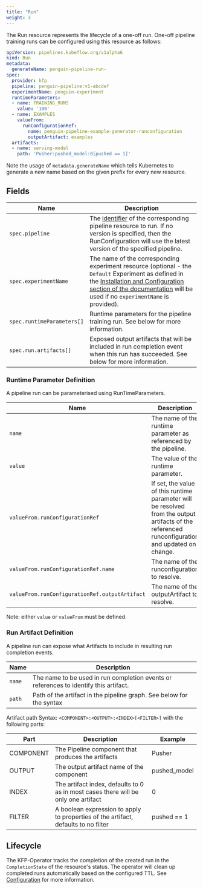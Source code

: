 ```yaml
---
title: "Run"
weight: 3
---
```


The Run resource represents the lifecycle of a one-off run.
One-off pipeline training runs can be configured using this resource as follows:

```yaml
apiVersion: pipelines.kubeflow.org/v1alpha6
kind: Run
metadata:
  generateName: penguin-pipeline-run-
spec:
  provider: kfp
  pipeline: penguin-pipeline:v1-abcdef
  experimentName: penguin-experiment
  runtimeParameters:
  - name: TRAINING_RUNS
    value: '100'
  - name: EXAMPLES
    valueFrom:
      runConfigurationRef:
        name: penguin-pipeline-example-generator-runconfiguration
        outputArtifact: examples
  artifacts:
  - name: serving-model
    path: 'Pusher:pushed_model:0[pushed == 1]'
```

Note the usage of `metadata.generateName` which tells Kubernetes to generate a new name based on the given prefix for every new resource.

## Fields

| Name                       | Description                                                                                                                                                                                                                                       |
| -------------------------- | ------------------------------------------------------------------------------------------------------------------------------------------------------------------------------------------------------------------------------------------------- |
| `spec.pipeline`            | The [identifier](../pipeline/#identifier) of the corresponding pipeline resource to run. If no version is specified, then the RunConfiguration will use the latest version of the specified pipeline.                                             |
| `spec.experimentName`      | The name of the corresponding experiment resource (optional - the `Default` Experiment as defined in the [Installation and Configuration section of the documentation](README.md#configuration) will be used if no `experimentName` is provided). |
| `spec.runtimeParameters[]` | Runtime parameters for the pipeline training run. See below for more information.                                                                                                                                                                 |
| `spec.run.artifacts[]`     | Exposed output artifacts that will be included in run completion event when this run has succeeded. See below for more information.                                                                                                               |

### Runtime Parameter Definition

A pipeline run can be parameterised using RunTimeParameters.

| Name                                           | Description                                                                                                                                      |
| ---------------------------------------------- | ------------------------------------------------------------------------------------------------------------------------------------------------ |
| `name`                                         | The name of the runtime parameter as referenced by the pipeline.                                                                                 |
| `value`                                        | The value of the runtime parameter.                                                                                                              |
| `valueFrom.runConfigurationRef`                | If set, the value of this runtime parameter will be resolved from the output artifacts of the referenced runconfiguration and updated on change. |
| `valueFrom.runConfigurationRef.name`           | The name of the runconfiguration to resolve.                                                                                                     |
| `valueFrom.runConfigurationRef.outputArtifact` | The name of the outputArtifact to resolve.                                                                                                       |

Note: either `value` or `valueFrom` must be defined.

### Run Artifact Definition

A pipeline run can expose what Artifacts to include in resulting run completion events. 

| Name   | Description                                                                           |
| ------ | ------------------------------------------------------------------------------------- |
| `name` | The name to be used in run completion events or references to identify this artifact. |
| `path` | Path of the artifact in the pipeline graph. See below for the syntax                  |

Artifact path Syntax: `<COMPONENT>:<OUTPUT>:<INDEX>[<FILTER>]` with the following parts:

| Part      | Description                                                                        | Example      |
| --------- | ---------------------------------------------------------------------------------- | ------------ |
| COMPONENT | The Pipeline component that produces the artifacts                                 | Pusher       |
| OUTPUT    | The output artifact name of the component                                          | pushed_model |
| INDEX     | The artifact index, defaults to 0 as in most cases there will be only one artifact | 0            |
| FILTER    | A boolean expression to apply to properties of the artifact, defaults to no filter | pushed == 1  |

## Lifecycle

The KFP-Operator tracks the completion of the created run in the `CompletionState` of the resource's status.
The operator will clean up completed runs automatically based on the configured TTL. See [Configuration](../../configuration) for more information.
